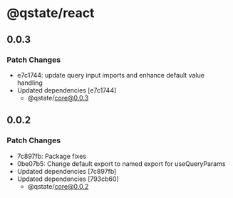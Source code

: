 # @qstate/react

## 0.0.3

### Patch Changes

- e7c1744: update query input imports and enhance default value handling
- Updated dependencies [e7c1744]
  - @qstate/core@0.0.3

## 0.0.2

### Patch Changes

- 7c897fb: Package fixes
- 0be07b5: Change default export to named export for useQueryParams
- Updated dependencies [7c897fb]
- Updated dependencies [793cb60]
  - @qstate/core@0.0.2

